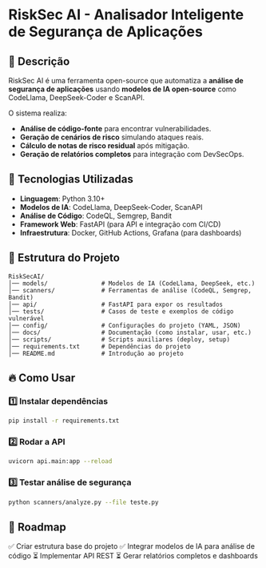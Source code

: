 # RiskSec AI - Analisador Inteligente de Segurança de Aplicações

## 📌 Descrição
RiskSec AI é uma ferramenta open-source que automatiza a **análise de segurança de aplicações** usando **modelos de IA open-source** como CodeLlama, DeepSeek-Coder e ScanAPI. 

O sistema realiza:
- **Análise de código-fonte** para encontrar vulnerabilidades.
- **Geração de cenários de risco** simulando ataques reais.
- **Cálculo de notas de risco residual** após mitigação.
- **Geração de relatórios completos** para integração com DevSecOps.

## 🚀 Tecnologias Utilizadas
- **Linguagem**: Python 3.10+
- **Modelos de IA**: CodeLlama, DeepSeek-Coder, ScanAPI
- **Análise de Código**: CodeQL, Semgrep, Bandit
- **Framework Web**: FastAPI (para API e integração com CI/CD)
- **Infraestrutura**: Docker, GitHub Actions, Grafana (para dashboards)

## 📂 Estrutura do Projeto
```
RiskSecAI/
│── models/               # Modelos de IA (CodeLlama, DeepSeek, etc.)
│── scanners/             # Ferramentas de análise (CodeQL, Semgrep, Bandit)
│── api/                  # FastAPI para expor os resultados
│── tests/                # Casos de teste e exemplos de código vulnerável
│── config/               # Configurações do projeto (YAML, JSON)
│── docs/                 # Documentação (como instalar, usar, etc.)
│── scripts/              # Scripts auxiliares (deploy, setup)
│── requirements.txt      # Dependências do projeto
│── README.md             # Introdução ao projeto
```

## 🔥 Como Usar
### 1️⃣ Instalar dependências
```bash
pip install -r requirements.txt
```

### 2️⃣ Rodar a API
```bash
uvicorn api.main:app --reload
```

### 3️⃣ Testar análise de segurança
```bash
python scanners/analyze.py --file teste.py
```

## 📍 Roadmap
✅ Criar estrutura base do projeto
✅ Integrar modelos de IA para análise de código
⏳ Implementar API REST
⏳ Gerar relatórios completos e dashboards
